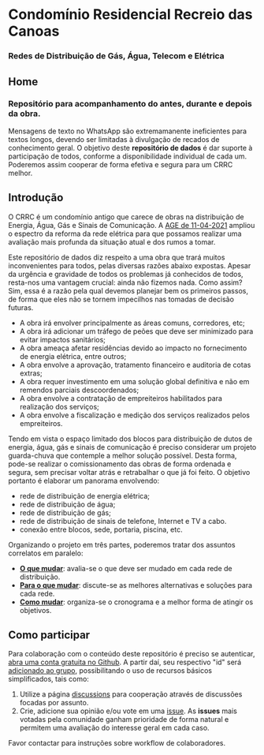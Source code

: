 # Condomínio Residencial Recreio das Canoas
### Redes de Distribuição de Gás, Água, Telecom e Elétrica
  
## Home

### Repositório para acompanhamento do antes, durante e depois da obra.

Mensagens de texto no WhatsApp são extremamanente ineficientes para textos longos, devendo ser limitadas à divulgação de recados de conhecimento geral. O objetivo deste **repositório de dados** é dar suporte à participação de todos, conforme a disponibilidade individual de cada um. Poderemos assim cooperar de forma efetiva e segura para um CRRC melhor.

## Introdução

O CRRC é um condomínio antigo que carece de obras na distribuição de Energia, Água, Gás e Sinais de Comunicação. A [AGE de 11-04-2021](https://github.com/recreiocanoas/radar/files/6378219/ata.11.de.abril.1.pdf) ampliou o espectro da reforma da rede elétrica para que possamos realizar uma avaliação mais profunda da situação atual e dos rumos a tomar.

Este repositório de dados diz respeito a uma obra que trará muitos inconvenientes para todos, pelas diversas razões abaixo expostas. Apesar da urgência e gravidade de todos os problemas já conhecidos de todos, resta-nos uma vantagem crucial: ainda não fizemos nada. Como assim? Sim, essa é a razão pela qual devemos planejar bem os primeiros passos, de forma que eles não se tornem impecilhos nas tomadas de decisão futuras.

- A obra irá envolver principalmente as áreas comuns, corredores, etc;
- A obra irá adicionar um tráfego de peões que deve ser minimizado para evitar impactos sanitários;
- A obra ameaça afetar residências devido ao impacto no fornecimento de energia elétrica, entre outros;
- A obra envolve a aprovação, tratamento financeiro e auditoria de cotas extras;
- A obra requer investimento em uma solução global definitiva e não em remendos parciais descoordenados;
- A obra envolve a contratação de empreiteiros habilitados para realização dos serviços;
- A obra envolve a fiscalização e medição dos serviços realizados pelos empreiteiros.

Tendo em vista o espaço limitado dos blocos para distribuição de dutos de energia, água, gás e sinais de comunicação é preciso considerar um projeto guarda-chuva que contemple a melhor solução possível. Desta forma, pode-se realizar o comissionamento das obras de forma ordenada e segura, sem precisar voltar atrás e retrabalhar o que já foi feito. O objetivo portanto é elaborar um panorama envolvendo:

- rede de distribuição de energia elétrica;
- rede de distribuição de água;
- rede de distribuição de gás;
- rede de distribuição de sinais de telefone, Internet e TV a cabo.
- conexão entre blocos, sede, portaria, piscina, etc.

Organizando o projeto em três partes, poderemos tratar dos assuntos correlatos em paralelo:

- **[O que mudar](/1-o-que-mudar/)**: avalia-se o que deve ser mudado em cada rede de distribuição.
- **[Para o que mudar](/2-para-o-que-mudar/)**: discute-se as melhores alternativas e soluções para cada rede.
- **[Como mudar](/3-como-mudar/)**: organiza-se o cronograma e a melhor forma de atingir os objetivos.

## Como participar

Para colaboração com o conteúdo deste repositório é preciso se autenticar, [abra uma conta gratuita no Github](https://pt.wikihow.com/Criar-uma-Conta-no-GitHub). A partir daí, seu respectivo "id" será [adicionado ao grupo](https://github.com/orgs/recreiocanoas/people), possibilitando o uso de recursos básicos simplificados, tais como:

1. Utilize a página [discussions](https://github.com/recreiocanoas/redes/discussions) para cooperação  através de discussões focadas por assunto.
2. Crie, adicione sua opinião e/ou vote em uma [issue](https://github.com/recreiocanoas/redes/issues). As **issues** mais votadas pela comunidade ganham prioridade de forma natural e permitem uma avaliação do interesse geral em cada caso.

Favor contactar para instruções sobre workflow de colaboradores.
